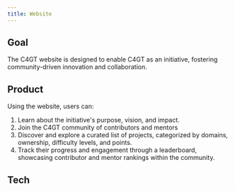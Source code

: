 ```yaml
---
title: Website
---
```


<head>
  <title>C4GT - Website</title>
 </head>

## Goal
The C4GT website is designed to enable C4GT as an initiative, fostering community-driven innovation and collaboration. 


## Product

Using the website, users can: 
1. Learn about the initiative's purpose, vision, and impact.
2. Join the C4GT community of contributors and mentors
3. Discover and explore a curated list of projects, categorized by domains, ownership, difficulty levels, and points.
4. Track their progress and engagement through a leaderboard, showcasing contributor and mentor rankings within the community.

## Tech
